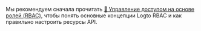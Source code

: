 Мы рекомендуем сначала прочитать [🔐 Управление доступом на основе ролей (RBAC)](/authorization/role-based-access-control), чтобы понять основные концепции Logto RBAC и как правильно настроить ресурсы API.

